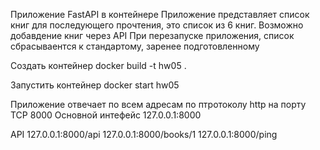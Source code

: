 Приложение FastAPI в контейнере
Приложение представляет список книг для последующего прочтения,
это список из 6 книг.
Возможно добавдение книг через API
При перезапуске приложения, список сбрасываентся к стандартому, заренее подготовленному

Создать контейнер
docker build -t hw05 .

Запустить контейнер
docker start hw05

Приложение отвечает по всем адресам по птротоколу http на порту TCP 8000
Основной интефейс 
127.0.0.1:8000

API
127.0.0.1:8000/api
127.0.0.1:8000/books/1
127.0.0.1:8000/ping

